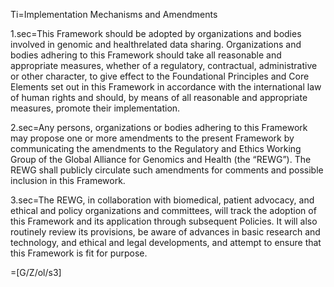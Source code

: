 Ti=Implementation Mechanisms and Amendments

1.sec=This Framework should be adopted by organizations and bodies involved in genomic and healthrelated data sharing. Organizations and bodies adhering to this Framework should take all reasonable and appropriate measures, whether of a regulatory, contractual, administrative or other character, to give effect to the Foundational Principles and Core Elements set out in this Framework in accordance with the international law of human rights and should, by means of all reasonable and appropriate measures, promote their implementation.

2.sec=Any persons, organizations or bodies adhering to this Framework may propose one or more amendments to the present Framework by communicating the amendments to the Regulatory and Ethics Working Group of the Global Alliance for Genomics and Health (the “REWG”). The REWG shall publicly circulate such amendments for comments and possible inclusion in this Framework.

3.sec=The REWG, in collaboration with biomedical, patient advocacy, and ethical and policy organizations and committees, will track the adoption of this Framework and its application through subsequent Policies. It will also routinely review its provisions, be aware of advances in basic research and technology, and ethical and legal developments, and attempt to ensure that this Framework is fit for purpose.

=[G/Z/ol/s3]
